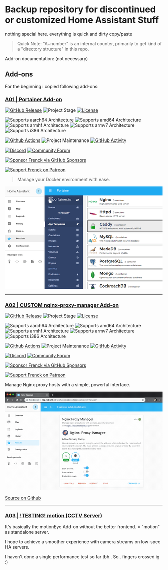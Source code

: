 # Backup repository for discontinued or customized Home Assistant Stuff

nothing special here. everything is quick and dirty copy/paste

> Quick Note: "A+number" is an internal counter, primarily to get
> kind of a "directory structure" in this repo.

Add-on documentation: (not necessary)

## Add-ons

For the beginning i copied following add-ons:

### [A01 | Portainer Add-on](./portainer)

[![GitHub Release][a01-releases-shield]][a01-releases]
![Project Stage][a01-project-stage-shield]
[![License][a01-license-shield]](./LICENSES/A01.md)

![Supports aarch64 Architecture][a01-aarch64-shield]
![Supports amd64 Architecture][a01-amd64-shield]
![Supports armhf Architecture][a01-armhf-shield]
![Supports armv7 Architecture][a01-armv7-shield]
![Supports i386 Architecture][a01-i386-shield]

[![Github Actions][a01-github-actions-shield]][a01-github-actions]
![Project Maintenance][a01-maintenance-shield]
[![GitHub Activity][a01-commits-shield]][a01-commits]

[![Discord][a01-discord-shield]][a01-discord]
[![Community Forum][a01-forum-shield]][a01-forum]

[![Sponsor Frenck via GitHub Sponsors][a01-github-sponsors-shield]][a01-github-sponsors]

[![Support Frenck on Patreon][a01-patreon-shield]][a01-patreon]

> Manage your Docker environment with ease.

![The Portainer Hass.io add-on](images/A01/screenshot.png)

---

### [A02 | CUSTOM nginx-proxy-manager Add-on](./custom-npm)

[![GitHub Release][a02-releases-shield]][a02-releases]
![Project Stage][a02-project-stage-shield]
[![License][a02-license-shield]](./LICENSES/A02.md)

![Supports aarch64 Architecture][a02-aarch64-shield]
![Supports amd64 Architecture][a02-amd64-shield]
![Supports armhf Architecture][a02-armhf-shield]
![Supports armv7 Architecture][a02-armv7-shield]
![Supports i386 Architecture][a02-i386-shield]

[![Github Actions][a02-github-actions-shield]][a02-github-actions]
![Project Maintenance][a02-maintenance-shield]
[![GitHub Activity][a02-commits-shield]][a02-commits]

[![Discord][a02-discord-shield]][a02-discord]
[![Community Forum][a02-forum-shield]][a02-forum]

[![Sponsor Frenck via GitHub Sponsors][a02-github-sponsors-shield]][a02-github-sponsors]

[![Support Frenck on Patreon][a02-patreon-shield]][a02-patreon]

Manage Nginx proxy hosts with a simple, powerful interface.

![The Nginx Proxy Manager add-on](images/A02/screenshot.gif)

[Source on Github](https://github.com/hassio-addons/addon-nginx-proxy-manager)

---

### [A03 | !TESTING! motion (CCTV Server)](./motion-standalone)

It's basically the motionEye Add-on without the better frontend.
= "motion" as standalone server.

I hope to achieve a smoother experience with camera streams on low-spec HA servers.

I haven't done a single performance test so far tbh.. So.. fingers crossed ig :)  

<!--#A01-->

[a01-aarch64-shield]: https://img.shields.io/badge/aarch64-yes-green.svg
[a01-amd64-shield]: https://img.shields.io/badge/amd64-yes-green.svg
[a01-armhf-shield]: https://img.shields.io/badge/armhf-yes-green.svg
[a01-armv7-shield]: https://img.shields.io/badge/armv7-yes-green.svg
[a01-commits-shield]: https://img.shields.io/github/commit-activity/y/hassio-addons/addon-portainer.svg
[a01-commits]: https://github.com/hassio-addons/addon-portainer/commits/main
[a01-contributors]: https://github.com/hassio-addons/addon-portainer/graphs/contributors
[a01-discord-ha]: https://discord.gg/c5DvZ4e
[a01-discord-shield]: https://img.shields.io/discord/478094546522079232.svg
[a01-discord]: https://discord.me/hassioaddons
[a01-docs]: https://github.com/hassio-addons/addon-portainer/blob/main/portainer/DOCS.md
[a01-forum-shield]: https://img.shields.io/badge/community-forum-brightgreen.svg
[a01-forum]: https://community.home-assistant.io/t/home-assistant-community-add-on-portainer/68836?u=frenck
[a01-frenck]: https://github.com/frenck
[a01-github-actions-shield]: https://github.com/hassio-addons/addon-portainer/workflows/CI/badge.svg
[a01-github-actions]: https://github.com/hassio-addons/addon-portainer/actions
[a01-github-sponsors-shield]: https://frenck.dev/wp-content/uploads/2019/12/github_sponsor.png
[a01-github-sponsors]: https://github.com/sponsors/frenck
[a01-i386-shield]: https://img.shields.io/badge/i386-no-red.svg
[a01-issue]: https://github.com/hassio-addons/addon-portainer/issues
[a01-license-shield]: https://img.shields.io/github/license/hassio-addons/addon-portainer.svg
[a01-maintenance-shield]: https://img.shields.io/maintenance/yes/2021.svg
[a01-patreon-shield]: https://frenck.dev/wp-content/uploads/2019/12/patreon.png
[a01-patreon]: https://www.patreon.com/frenck
[a01-project-stage-shield]: https://img.shields.io/badge/project%20stage-%20!%20DEPRECATED%20%20%20!-ff0000.svg
[a01-reddit]: https://reddit.com/r/homeassistant
[a01-releases-shield]: https://img.shields.io/github/release/hassio-addons/addon-portainer.svg
[a01-releases]: https://github.com/hassio-addons/addon-portainer/releases
[a01-repository]: https://github.com/hassio-addons/repository

<!--#A02-->

[a02-aarch64-shield]: https://img.shields.io/badge/aarch64-yes-green.svg
[a02-amd64-shield]: https://img.shields.io/badge/amd64-yes-green.svg
[a02-armhf-shield]: https://img.shields.io/badge/armhf-yes-green.svg
[a02-armv7-shield]: https://img.shields.io/badge/armv7-yes-green.svg
[a02-commits-shield]: https://img.shields.io/github/commit-activity/y/hassio-addons/addon-nginx-proxy-manager.svg
[a02-commits]: https://github.com/hassio-addons/addon-nginx-proxy-manager/commits/main
[a02-contributors]: https://github.com/hassio-addons/addon-nginx-proxy-manager/graphs/contributors
[a02-discord-ha]: https://discord.gg/c5DvZ4e
[a02-discord-shield]: https://img.shields.io/discord/478094546522079232.svg
[a02-discord]: https://discord.me/hassioaddons
[a02-docs]: https://github.com/hassio-addons/addon-nginx-proxy-manager/blob/main/proxy-manager/DOCS.md
[a02-forum-shield]: https://img.shields.io/badge/community-forum-brightgreen.svg
[a02-forum]: https://community.home-assistant.io/t/home-assistant-community-add-on-nginx-proxy-manager/111830?u=frenck
[a02-frenck]: https://github.com/frenck
[a02-github-actions-shield]: https://github.com/hassio-addons/addon-nginx-proxy-manager/workflows/CI/badge.svg
[a02-github-actions]: https://github.com/hassio-addons/addon-nginx-proxy-manager/actions
[a02-github-sponsors-shield]: https://frenck.dev/wp-content/uploads/2019/12/github_sponsor.png
[a02-github-sponsors]: https://github.com/sponsors/frenck
[a02-i386-shield]: https://img.shields.io/badge/i386-yes-green.svg
[a02-issue]: https://github.com/hassio-addons/addon-nginx-proxy-manager/issues
[a02-license-shield]: https://img.shields.io/github/license/hassio-addons/addon-nginx-proxy-manager.svg
[a02-maintenance-shield]: https://img.shields.io/maintenance/yes/2022.svg
[a02-patreon-shield]: https://frenck.dev/wp-content/uploads/2019/12/patreon.png
[a02-patreon]: https://www.patreon.com/frenck
[a02-project-stage-shield]: https://img.shields.io/badge/project%20stage-experimental-yellow.svg
[a02-reddit]: https://reddit.com/r/homeassistant
[a02-releases-shield]: https://img.shields.io/github/release/hassio-addons/addon-nginx-proxy-manager.svg
[a02-releases]: https://github.com/hassio-addons/addon-nginx-proxy-manager/releases
[a02-repository]: https://github.com/hassio-addons/repository
